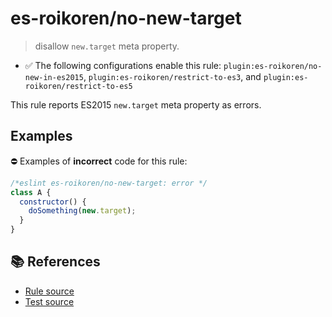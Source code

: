 # es-roikoren/no-new-target
> disallow `new.target` meta property.

- ✅ The following configurations enable this rule: `plugin:es-roikoren/no-new-in-es2015`, `plugin:es-roikoren/restrict-to-es3`, and `plugin:es-roikoren/restrict-to-es5`

This rule reports ES2015 `new.target` meta property as errors.

## Examples

⛔ Examples of **incorrect** code for this rule:

```js
/*eslint es-roikoren/no-new-target: error */
class A {
  constructor() {
    doSomething(new.target);
  }
}
```

## 📚 References

- [Rule source](https://github.com/roikoren755/eslint-plugin-es/blob/v0.0.0-alpha-20211010133854/src/rules/no-new-target.ts)
- [Test source](https://github.com/roikoren755/eslint-plugin-es/blob/v0.0.0-alpha-20211010133854/tests/src/rules/no-new-target.ts)
